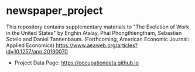 # newspaper_project
  This repository contains supplementary materials to "The Evolution of Work in the United States" by Enghin Atalay, Phai Phongthiengtham, Sebastian Sotelo and Daniel Tannenbaum. (Forthcoming, American Economic Journal: Applied Economics) https://www.aeaweb.org/articles?id=10.1257/app.20190070
  
- Project Data Page: https://occupationdata.github.io
